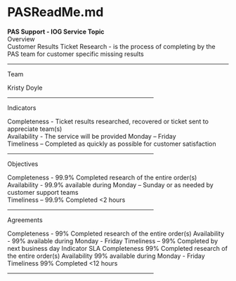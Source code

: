 # PASReadMe.md
<b>PAS Support - IOG Service Topic</b>  
Overview<br>
Customer Results Ticket Research - is the process of completing by the PAS team for customer specific missing results<br>
<hr>
<p>Team</p>
Kristy Doyle<br>
<HR WIDTH="66%">
<p>Indicators</p>
Completeness - Ticket results researched, recovered or ticket sent to appreciate team(s)<br>
Availability - The service will be provided Monday – Friday<br>
Timeliness – Completed as quickly as possible for customer satisfaction<br>
<HR WIDTH="66%">
<p>Objectives</p>
Completeness - 99.9% Completed research of the entire order(s)<br>
Availability - 99.9% available during Monday – Sunday or as needed by customer support teams<br>
Timeliness – 99.9% Completed <2 hours<br>
<HR WIDTH="66%">
<p>Agreements</p>
Completeness - 99% Completed research of the entire order(s)
Availability - 99% available during Monday - Friday
Timeliness – 99% Completed by next business day
Indicator	SLA
Completeness	99% Completed research of the entire order(s)
Availability	99% available during Monday - Friday
Timeliness	99% Completed <12 hours
<HR WIDTH="66%">
